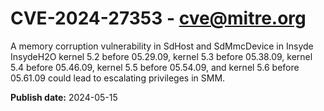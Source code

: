 # CVE-2024-27353 - cve@mitre.org

A memory corruption vulnerability in SdHost and SdMmcDevice in Insyde InsydeH2O kernel 5.2 before 05.29.09, kernel 5.3 before 05.38.09, kernel 5.4 before 05.46.09, kernel 5.5 before 05.54.09, and kernel 5.6 before 05.61.09 could lead to escalating privileges in SMM.

**Publish date:** 2024-05-15
